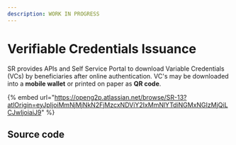 ```yaml
---
description: WORK IN PROGRESS
---
```


# Verifiable Credentials Issuance

SR provides APIs and Self Service Portal to download Variable Credentials (VCs)  by beneficiaries after online authentication.  VC's may be downloaded into a **mobile wallet** or printed on paper as **QR code**.

{% embed url="https://openg2p.atlassian.net/browse/SR-13?atlOrigin=eyJpIjoiMmNjMjNkN2FjMzcxNDViY2IxMmNlYTdiNGMxNGIzMjQiLCJwIjoiaiJ9" %}

## Source code

